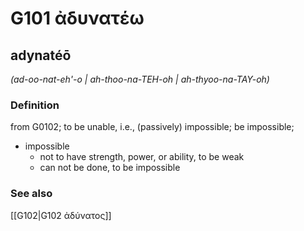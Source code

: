# G101 ἀδυνατέω

## adynatéō

_(ad-oo-nat-eh'-o | ah-thoo-na-TEH-oh | ah-thyoo-na-TAY-oh)_

### Definition

from G0102; to be unable, i.e., (passively) impossible; be impossible; 

- impossible
  - not to have strength, power, or ability, to be weak
  - can not be done, to be impossible

### See also

[[G102|G102 ἀδύνατος]]
